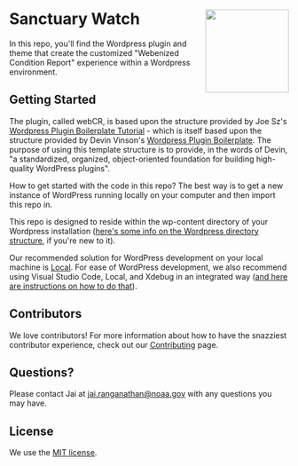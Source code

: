 # Sanctuary Watch <img align="right" width="150" height="150" src="https://github.com/user-attachments/assets/5b053a75-79e7-41d7-bc87-b906b0230771">
In this repo, you'll find the Wordpress plugin and theme that create the customized "Webenized Condition Report" experience within a Wordpress environment. 


## Getting Started
The plugin, called webCR, is based upon the structure provided by Joe Sz's [Wordpress Plugin Boilerplate Tutorial](https://github.com/JoeSz/WordPress-Plugin-Boilerplate-Tutorial) - which is itself based upon the structure provided by Devin Vinson's [Wordpress Plugin Boilerplate](https://github.com/DevinVinson/WordPress-Plugin-Boilerplate). The purpose of using this template structure is to provide, in the words of Devin, "a standardized, organized, object-oriented foundation for building high-quality WordPress plugins".

How to get started with the code in this repo? The best way is to get a new instance of WordPress running locally on your computer and then import this repo in.

This repo is designed to reside within the wp-content directory of your Wordpress installation ([here's some info on the Wordpress directory structure](https://www.wpbeginner.com/beginners-guide/beginners-guide-to-wordpress-file-and-directory-structure/), if you're new to it). 

Our recommended solution for WordPress development on your local machine is [Local](https://localwp.com/). For ease of WordPress development, we also recommend using Visual Studio Code, Local, and Xdebug in an integrated way ([and here are instructions on how to do that](https://webdevstudios.com/2022/10/06/debugging-wordpress/)).

## Contributors
We love contributors! For more information about how to have the snazziest contributor experience, check out our [Contributing](CONTRIBUTING.md) page.

## Questions?
Please contact Jai at jai.ranganathan@noaa.gov with any questions you may have.

## License
We use the [MIT license](LICENSE.md).
